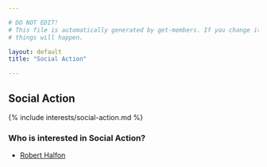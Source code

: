```yaml
---

# DO NOT EDIT!
# This file is automatically generated by get-members. If you change it, bad
# things will happen.

layout: default
title: "Social Action"

---
```


## Social Action

{% include interests/social-action.md %}

### Who is interested in Social Action?


* [Robert Halfon](/members/robert-halfon.html)
